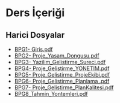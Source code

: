 # Ders İçeriği


<!--HariciDosyalar-->

## Harici Dosyalar

- [BPG1- Giris.pdf](./BPG1-%20Giris.pdf)
- [BPG2- Proje_Yasam_Dongusu.pdf](./BPG2-%20Proje_Yasam_Dongusu.pdf)
- [BPG3- Yazilim_Gelistirme_Sureci.pdf](./BPG3-%20Yazilim_Gelistirme_Sureci.pdf)
- [BPG4- Proje_Gelistirme_YONETIM.pdf](./BPG4-%20Proje_Gelistirme_YONETIM.pdf)
- [BPG5- Proje_Gelistirme_ProjeEkibi.pdf](./BPG5-%20Proje_Gelistirme_ProjeEkibi.pdf)
- [BPG6- Proje_Gelistirme_Planlama .pdf](./BPG6-%20Proje_Gelistirme_Planlama%20.pdf)
- [BPG7- Proje_Gelistirme_PlanKalitesi.pdf](./BPG7-%20Proje_Gelistirme_PlanKalitesi.pdf)
- [BPG8_Tahmin_Yontemleri.pdf](./BPG8_Tahmin_Yontemleri.pdf)


<!--HariciDosyalar-->

